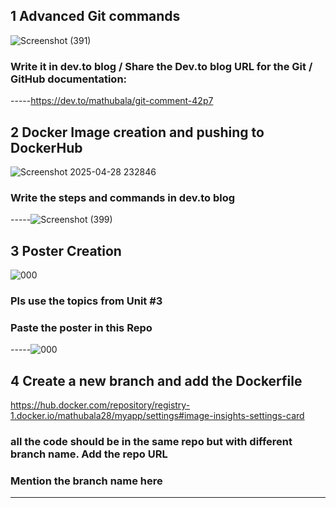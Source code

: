 ## 1 Advanced Git commands 
![Screenshot (391)](https://github.com/user-attachments/assets/53405a9d-7eec-4b49-a254-8add1c281904)

###  Write it in dev.to blog / Share the Dev.to blog URL for the Git / GitHub documentation:
-----https://dev.to/mathubala/git-comment-42p7
## 2 Docker Image creation and pushing to DockerHub
![Screenshot 2025-04-28 232846](https://github.com/user-attachments/assets/c6a58483-c9e0-4d77-9b5c-12ae0f7c7d3a)

###  Write the steps and commands in dev.to blog
-----![Screenshot (399)](https://github.com/user-attachments/assets/2c9d4013-290e-45b4-bd8e-fd6d97b3d195)

## 3 Poster Creation
![000](https://github.com/user-attachments/assets/bdcd4684-dbd1-418e-b32b-705ce1131685)

###  Pls use the topics from Unit #3
###  Paste the poster in this Repo
-----![000](https://github.com/user-attachments/assets/960314c3-8837-4c73-bcd9-a6ffb8c62de5)

## 4 Create a new branch and add the Dockerfile
https://hub.docker.com/repository/registry-1.docker.io/mathubala28/myapp/settings#image-insights-settings-card
###  all the code should be in the same repo but with different branch name. Add the repo URL
###  Mention the branch name here
-----
